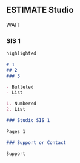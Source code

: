 ## ESTIMATE Studio

WAIT 

### SIS 1

```markdown
highlighted

# 1
## 2
### 3

- Bulleted
- List

1. Numbered
2. List

### Studio SIS 1

Pages 1

### Support or Contact

Support


